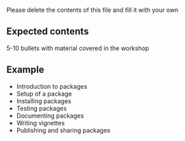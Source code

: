 Please delete the contents of this file and fill it with your own

## Expected contents

5-10 bullets with material covered in the workshop

## Example

- Introduction to packages
- Setup of a package
- Installing packages
- Testing packages
- Documenting packages
- Writing vignettes
- Publishing and sharing packages